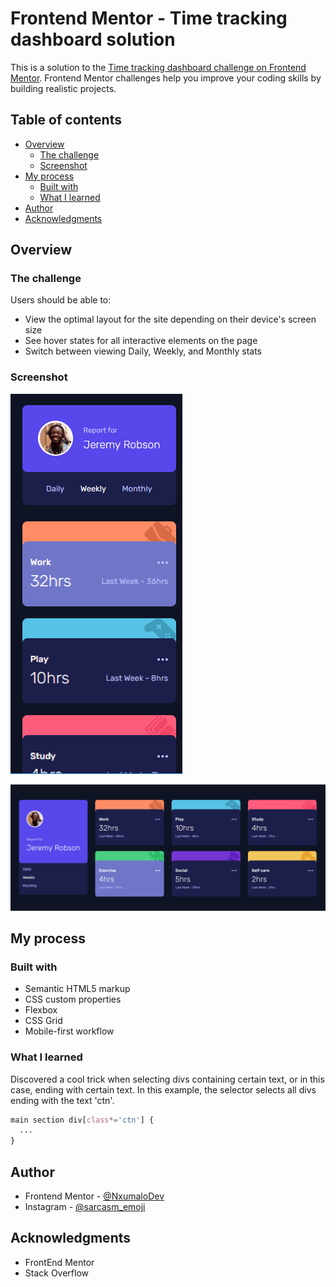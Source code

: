 # Frontend Mentor - Time tracking dashboard solution

This is a solution to the [Time tracking dashboard challenge on Frontend Mentor](https://www.frontendmentor.io/challenges/time-tracking-dashboard-UIQ7167Jw). Frontend Mentor challenges help you improve your coding skills by building realistic projects. 

## Table of contents

- [Overview](#overview)
  - [The challenge](#the-challenge)
  - [Screenshot](#screenshot)
- [My process](#my-process)
  - [Built with](#built-with)
  - [What I learned](#what-i-learned)
- [Author](#author)
- [Acknowledgments](#acknowledgments)

## Overview

### The challenge

Users should be able to:

- View the optimal layout for the site depending on their device's screen size
- See hover states for all interactive elements on the page
- Switch between viewing Daily, Weekly, and Monthly stats

### Screenshot

![Screenshot](<images/Screenshot 2023-09-13 223621.png>)

![Screenshot](<images/Screenshot 2023-09-13 223654.png>)

## My process

### Built with

- Semantic HTML5 markup
- CSS custom properties
- Flexbox
- CSS Grid
- Mobile-first workflow

### What I learned

Discovered a cool trick when selecting divs containing certain text, or in this case, ending with certain text. In this example, the selector selects all divs ending with the text 'ctn'.

```css
main section div[class*='ctn'] {
  ...
}
```

## Author

- Frontend Mentor - [@NxumaloDev](https://www.frontendmentor.io/profile/NxumaloDev)
- Instagram - [@sarcasm_emoji](https://www.instagram.com/sarcasm_emoji)

## Acknowledgments

- FrontEnd Mentor
- Stack Overflow
